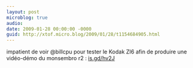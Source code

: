 ```yaml
---
layout: post
microblog: true
audio: 
date: 2009-01-28 00:00:00 -0000
guid: http://xtof.micro.blog/2009/01/28/t1154684905.html
---
```

impatient de voir @billcpu pour tester le Kodak ZI6 afin de produire une vidéo-démo du monsembro r2 : [is.gd/hv2J](http://is.gd/hv2J)

